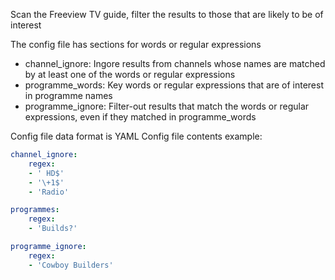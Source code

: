 Scan the Freeview TV guide, filter the results to those that are likely to be of interest

The config file has sections for words or regular expressions

- channel_ignore: Ingore results from channels whose names are matched by at least one of the words or regular expressions
- programme_words: Key words or regular expressions that are of interest in programme names
- programme_ignore: Filter-out results that match the words or regular expressions, even if they matched in programme_words

Config file data format is YAML
Config file contents example:

```yaml
channel_ignore:
    regex:
    - ' HD$'
    - '\+1$'
    - 'Radio'

programmes:
    regex:
    - 'Builds?'

programme_ignore:
    regex:
    - 'Cowboy Builders'
```